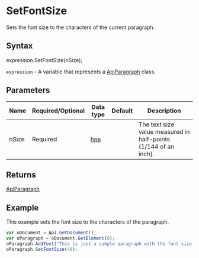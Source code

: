 # SetFontSize

Sets the font size to the characters of the current paragraph.

## Syntax

expression.SetFontSize(nSize);

`expression` - A variable that represents a [ApiParagraph](../ApiParagraph.md) class.

## Parameters

| **Name** | **Required/Optional** | **Data type** | **Default** | **Description** |
| ------------- | ------------- | ------------- | ------------- | ------------- |
| nSize | Required | [hps](../../Enumeration/hps.md) |  | The text size value measured in half-points (1/144 of an inch). |

## Returns

[ApiParagraph](../../ApiParagraph/ApiParagraph.md)

## Example

This example sets the font size to the characters of the paragraph.

```javascript
var oDocument = Api.GetDocument();
var oParagraph = oDocument.GetElement(0);
oParagraph.AddText("This is just a sample paragraph with the font size set to 24 points.");
oParagraph.SetFontSize(48);
```
